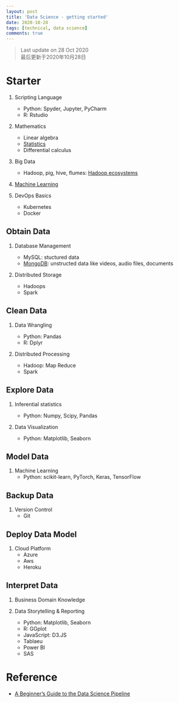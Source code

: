 ```yaml
---
layout: post
title: 'Data Science - getting started'
date: 2020-10-28
tags: [technical, data science]
comments: true
---
```

> Last update on 28 Oct 2020 <br> 最后更新于2020年10月28日

# Starter

1. Scripting Language
   - Python: Spyder, Jupyter, PyCharm
   - R: Rstudio

2. Mathematics 
   - Linear algebra
   - [Statistics](https://www.youtube.com/watch?v=tcusIOfI_GM)
   - Differential calculus

3. Big Data
   - Hadoop, pig, hive, flumes: [Hadoop ecosystems](https://www.youtube.com/watch?v=DCaiZq3aBSc)
   
4. [Machine Learning](https://lyner.me/2020-10-20-ml-overview/)

5. DevOps Basics 
   - Kubernetes
   - Docker


## Obtain Data

1. Database Management <br>
   - MySQL: stuctured data <br>
   - [MongoDB](https://www.youtube.com/watch?v=-56x56UppqQ): unstructed data like videos, audio files, documents

2. Distributed Storage <br>
   - Hadoops <br>
   - Spark

## Clean Data

1. Data Wrangling <br>
   - Python: Pandas <br>
   - R: Dplyr

2. Distributed Processing <br>
   - Hadoop: Map Reduce <br> 
   - Spark

## Explore Data

1. Inferential statistics <br>
   - Python: Numpy, Scipy, Pandas
   
2. Data Visualization <br>
   - Python: Matplotlib, Seaborn

## Model Data

1. Machine Learning <br>
   - Python: scikit-learn, PyTorch, Keras, TensorFlow  

## Backup Data

1. Version Control
   - Git
   
## Deploy Data Model

1. Cloud Platform
   - Azure
   - Aws
   - Heroku

## Interpret Data 

1. Business Domain Knowledge

2. Data Storytelling & Reporting <br>
   - Python: Matplotlib, Seaborn <br>
   - R: GGplot <br>
   - JavaScript: D3.JS <br>
   - Tablaeu <br>
   - Power BI
   - SAS

# Reference 

- [A Beginner’s Guide to the Data Science Pipeline](https://towardsdatascience.com/a-beginners-guide-to-the-data-science-pipeline-a4904b2d8ad3)
